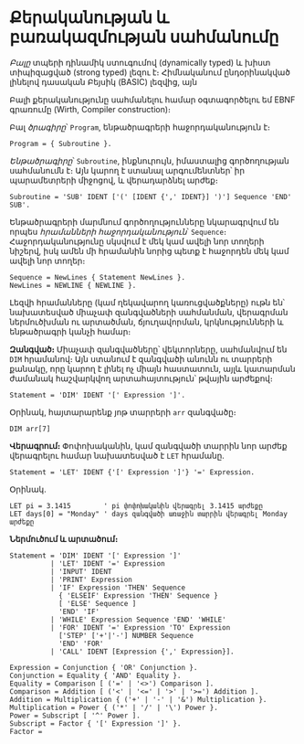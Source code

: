 # Քերականության և բառակազմության սահմանումը

_Բալը_ տպերի դինամիկ ստուգումով (dynamically typed) և խիստ տիպիզացված (strong typed) լեզու է։ Հիմնականում ընդօրինակված լինելով դասական Բեյսիկ (BASIC) լեզվից, այն 

Բալի քերականությունը սահմանելու համար օգտագործելու եմ EBNF գրառումը (Wirth, Compiler construction)։

Բալ _ծրագիրը_՝ `Program`, ենթածրագրերի հաջորդականություն է։

```
Program = { Subroutine }.
```

_Ենթածրագիրը_՝ `Subroutine`, ինքնուրույն, իմաստալից գործողության սահմանումն է։ Այն կարող է ստանալ արգումենտներ՝ իր պարամետրերի միջոցով, և վերադարձնել արժեք։

```
Subroutine = 'SUB' IDENT ['(' [IDENT {',' IDENT}] ')'] Sequence 'END' SUB'.
```

Ենթածրագրերի մարմնում գործողությունները նկարագրվում են որպես _հրամանների հաջորդականություն_՝ `Sequence`։ Հաջորդականությունը սկսվում է մեկ կամ ավելի նոր տողերի նիշերվ, իսկ ամեն մի հրամանին նորից պետք է հաջորդեն մեկ կամ ավելի նոր տողեր։

```
Sequence = NewLines { Statement NewLines }.
NewLines = NEWLINE { NEWLINE }.
```

Լեզվի հրամանները (կամ ղեկավարող կառուցվածքները) ութն են՝ նախատեսված միաչափ զանգվածների սահմանման, վերագրման ներմուծխման ու արտածման, ճյուղավորման, կրկնությունների և ենթածրագրի կանչի համար։ 

__Զանգված։__ Միաչափ զանգվածները՝ վեկտորները, սահմանվում են `DIM` հրամանով։ Այն ստանում է զանգվածի անունն ու տարրերի քանակը, որը կարող է լինել ոչ միայն հաստատուն, այլև կատարման ժամանակ հաշվարկվող արտահայտություն՝ թվային արժեքով։

```
Statement = 'DIM' IDENT '[' Expression ']'.
```

Օրինակ, հայտարարենք յոթ տարրերի `arr` զանգվածը։

```Basic
DIM arr[7]
```

__Վերագրում։__ Փոփոխականին, կամ զանգվածի տարրին նոր արժեք վերագրելու համար նախատեսված է `LET` հրամանը․

```
Statement = 'LET' IDENT {'[' Expression ']'} '=' Expression.
```

Օրինակ․

```Basic
LET pi = 3.1415        ' pi փոփոխականին վերագրել 3.1415 արժեքը
LET days[0] = "Monday" ' days զանգվածի առաջին տարրին վերագրել Monday արժեքը
```

__Ներմուծում և արտածում։__


```
Statement = 'DIM' IDENT '[' Expression ']'
          | 'LET' IDENT '=' Expression
          | 'INPUT' IDENT
          | 'PRINT' Expression
          | 'IF' Expression 'THEN' Sequence
            { 'ELSEIF' Expression 'THEN' Sequence }
            [ 'ELSE' Sequence ]
            'END' 'IF'
          | 'WHILE' Expression Sequence 'END' 'WHILE'
          | 'FOR' IDENT '=' Expression 'TO' Expression
            ['STEP' ['+'|'-'] NUMBER Sequence
            'END' 'FOR'
          | 'CALL' IDENT [Expression {',' Expression}].
```

```
Expression = Conjunction { 'OR' Conjunction }.
Conjunction = Equality { 'AND' Equality }.
Equality = Comparison [ ('=' | '<>') Comparison ].
Comparison = Addition [ ('<' | '<=' | '>' | '>=') Addition ].
Addition = Multiplication { ('+' | '-' | '&') Multiplication }.
Multiplication = Power { ('*' | '/' | '\') Power }.
Power = Subscript [ '^' Power ].
Subscript = Factor { '[' Expression ']' }.
Factor = 
```
